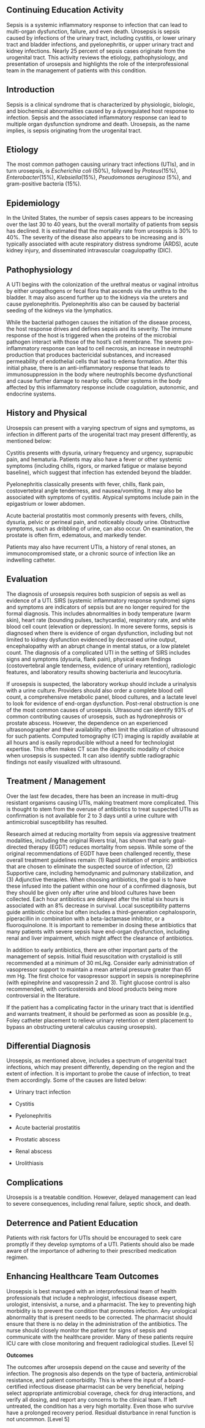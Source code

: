 ## Continuing Education Activity

Sepsis is a systemic inflammatory response to infection that can lead to multi-organ dysfunction, failure, and even death. Urosepsis is sepsis caused by infections of the urinary tract, including cystitis, or lower urinary tract and bladder infections, and pyelonephritis, or upper urinary tract and kidney infections. Nearly 25 percent of sepsis cases originate from the urogenital tract. This activity reviews the etiology, pathophysiology, and presentation of urosepsis and highlights the role of the interprofessional team in the management of patients with this condition.

## Introduction

Sepsis is a clinical syndrome that is characterized by physiologic, biologic, and biochemical abnormalities caused by a dysregulated host response to infection. Sepsis and the associated inflammatory response can lead to multiple organ dysfunction syndrome and death. Urosepsis, as the name implies, is sepsis originating from the urogenital tract.

## Etiology

The most common pathogen causing urinary tract infections (UTIs), and in turn urosepsis, is  _Escherichia coli_ (50%), followed by _Proteus_(15%), _Enterobacter_(15%), _Klebsiella_(15%), _Pseudomonas aeruginosa_ (5%), and gram-positive bacteria (15%).

## Epidemiology

In the United States, the number of sepsis cases appears to be increasing over the last 30 to 40 years, but the overall mortality of patients from sepsis has declined. It is estimated that the mortality rate from urosepsis is 30% to 40%. The severity of the disease also appears to be increasing and is typically associated with acute respiratory distress syndrome (ARDS), acute kidney injury, and disseminated intravascular coagulopathy (DIC).

## Pathophysiology

A UTI begins with the colonization of the urethral meatus or vaginal introitus by either uropathogens or fecal flora that ascends via the urethra to the bladder. It may also ascend further up to the kidneys via the ureters and cause pyelonephritis. Pyelonephritis also can be caused by bacterial seeding of the kidneys via the lymphatics.

While the bacterial pathogen causes the initiation of the disease process, the host response drives and defines sepsis and its severity. The immune response of the host is triggered when the proteins of the microbial pathogen interact with those of the host’s cell membrane. The severe pro-inflammatory response can lead to cell necrosis, an increase in neutrophil production that produces bactericidal substances, and increased permeability of endothelial cells that lead to edema formation. After this initial phase, there is an anti-inflammatory response that leads to immunosuppression in the body where neutrophils become dysfunctional and cause further damage to nearby cells. Other systems in the body affected by this inflammatory response include coagulation, autonomic, and endocrine systems.

## History and Physical

Urosepsis can present with a varying spectrum of signs and symptoms, as infection in different parts of the urogenital tract may present differently, as mentioned below:

Cystitis presents with dysuria, urinary frequency and urgency, suprapubic pain, and hematuria. Patients may also have a fever or other systemic symptoms (including chills, rigors, or marked fatigue or malaise beyond baseline), which suggest that infection has extended beyond the bladder.

Pyelonephritis classically presents with fever, chills, flank pain, costovertebral angle tenderness, and nausea/vomiting. It may also be associated with symptoms of cystitis. Atypical symptoms include pain in the epigastrium or lower abdomen.

Acute bacterial prostatitis most commonly presents with fevers, chills, dysuria, pelvic or perineal pain, and noticeably cloudy urine. Obstructive symptoms, such as dribbling of urine, can also occur. On examination, the prostate is often firm, edematous, and markedly tender.

Patients may also have recurrent UTIs, a history of renal stones, an immunocompromised state, or a chronic source of infection like an indwelling catheter.

## Evaluation

The diagnosis of urosepsis requires both suspicion of sepsis as well as evidence of a UTI. SIRS (systemic inflammatory response syndrome) signs and symptoms are indicators of sepsis but are no longer required for the formal diagnosis. This includes abnormalities in body temperature (warm skin), heart rate (bounding pulses, tachycardia), respiratory rate, and white blood cell count (elevation or depression). In more severe forms, sepsis is diagnosed when there is evidence of organ dysfunction, including but not limited to kidney dysfunction evidenced by decreased urine output, encephalopathy with an abrupt change in mental status, or a low platelet count. The diagnosis of a complicated UTI in the setting of SIRS includes signs and symptoms (dysuria, flank pain), physical exam findings (costovertebral angle tenderness, evidence of urinary retention), radiologic features, and laboratory results showing bacteriuria and leucocyturia.

If urosepsis is suspected, the laboratory workup should include a urinalysis with a urine culture. Providers should also order a complete blood cell count, a comprehensive metabolic panel, blood cultures, and a lactate level to look for evidence of end-organ dysfunction. Post-renal obstruction is one of the most common causes of urosepsis. Ultrasound can identify 93% of common contributing causes of urosepsis, such as hydronephrosis or prostate abscess. However, the dependence on an experienced ultrasonographer and their availability often limit the utilization of ultrasound for such patients. Computed tomography (CT) imaging is rapidly available at all hours and is easily reproducible without a need for technologist expertise. This often makes CT scan the diagnostic modality of choice when urosepsis is suspected. It can also identify subtle radiographic findings not easily visualized with ultrasound.

## Treatment / Management

Over the last few decades, there has been an increase in multi-drug resistant organisms causing UTIs, making treatment more complicated. This is thought to stem from the overuse of antibiotics to treat suspected UTIs as confirmation is not available for 2 to 3 days until a urine culture with antimicrobial susceptibility has resulted.

Research aimed at reducing mortality from sepsis via aggressive treatment modalities, including the original Rivers trial, has shown that early goal-directed therapy (EGDT) reduces mortality from sepsis. While some of the original recommendations of EGDT have been challenged recently, these overall treatment guidelines remain: (1) Rapid initiation of empiric antibiotics that are chosen to eliminate the suspected source of infection, (2) Supportive care, including hemodynamic and pulmonary stabilization, and (3) Adjunctive therapies. When choosing antibiotics, the goal is to have these infused into the patient within one hour of a confirmed diagnosis, but they should be given only after urine and blood cultures have been collected. Each hour antibiotics are delayed after the initial six hours is associated with an 8% decrease in survival. Local susceptibility patterns guide antibiotic choice but often includes a third-generation cephalosporin, piperacillin in combination with a beta-lactamase inhibitor, or a fluoroquinolone. It is important to remember in dosing these antibiotics that many patients with severe sepsis have end-organ dysfunction, including renal and liver impairment, which might affect the clearance of antibiotics.

In addition to early antibiotics, there are other important parts of the management of sepsis. Initial fluid resuscitation with crystalloid is still recommended at a minimum of 30 mL/kg. Consider early administration of vasopressor support to maintain a mean arterial pressure greater than 65 mm Hg. The first choice for vasopressor support in sepsis is norepinephrine (with epinephrine and vasopressin 2 and 3). Tight glucose control is also recommended, with corticosteroids and blood products being more controversial in the literature.

If the patient has a complicating factor in the urinary tract that is identified and warrants treatment, it should be performed as soon as possible (e.g., Foley catheter placement to relieve urinary retention or stent placement to bypass an obstructing ureteral calculus causing urosepsis).

## Differential Diagnosis

Urosepsis, as mentioned above, includes a spectrum of urogenital tract infections, which may present differently, depending on the region and the extent of infection. It is important to probe the cause of infection, to treat them accordingly. Some of the causes are listed below:

  * Urinary tract infection

  * Cystitis

  * Pyelonephritis

  * Acute bacterial prostatitis

  * Prostatic abscess

  * Renal abscess

  * Urolithiasis

## Complications

Urosepsis is a treatable condition. However, delayed management can lead to severe consequences, including renal failure, septic shock, and death.

## Deterrence and Patient Education

Patients with risk factors for UTIs should be encouraged to seek care promptly if they develop symptoms of a UTI. Patients should also be made aware of the importance of adhering to their prescribed medication regimen.

## Enhancing Healthcare Team Outcomes 

Urosepsis is best managed with an interprofessional team of health professionals that include a nephrologist, infectious disease expert, urologist, intensivist, a nurse, and a pharmacist. The key to preventing high morbidity is to prevent the condition that promotes infection. Any urological abnormality that is present needs to be corrected. The pharmacist should ensure that there is no delay in the administration of the antibiotics. The nurse should closely monitor the patient for signs of sepsis and communicate with the healthcare provider. Many of these patients require ICU care with close monitoring and frequent radiological studies. [Level 5]

**Outcomes**

The outcomes after urosepsis depend on the cause and severity of the infection. The prognosis also depends on the type of bacteria, antimicrobial resistance, and patient comorbidity. This is where the input of a board-certified infectious disease pharmacist can be very beneficial, helping select appropriate antimicrobial coverage, check for drug interactions, and verify all dosing, and report any concerns to the clinical team. If left untreated, the condition has a very high mortality. Even those who survive have a prolonged recovery period. Residual disturbance in renal function is not uncommon. [Level 5]
